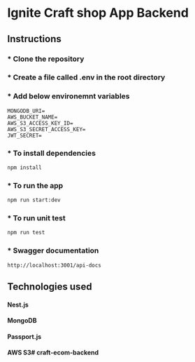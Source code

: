 # Ignite Craft shop App Backend

## Instructions

###                     * Clone the repository

###                     * Create a file called .env in the root directory

###                     * Add below environemnt variables

```
MONGODB_URI=
AWS_BUCKET_NAME=
AWS_S3_ACCESS_KEY_ID=
AWS_S3_SECRET_ACCESS_KEY=
JWT_SECRET=
```

###                     * To install dependencies

```bash
npm install
```

###                     * To run the app

```bash
npm run start:dev
```

###                     * To run unit test

```bash
npm run test 
```

###        * Swagger documentation

````
http://localhost:3001/api-docs
````

## Technologies used

#### Nest.js

#### MongoDB

#### Passport.js

#### AWS S3# craft-ecom-backend
